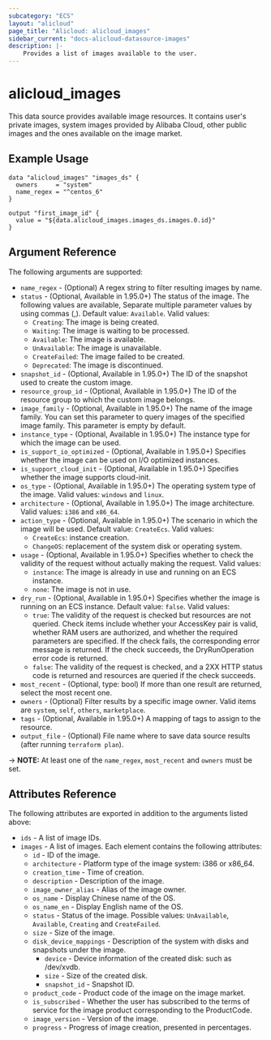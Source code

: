 ```yaml
---
subcategory: "ECS"
layout: "alicloud"
page_title: "Alicloud: alicloud_images"
sidebar_current: "docs-alicloud-datasource-images"
description: |-
    Provides a list of images available to the user.
---
```


# alicloud\_images

This data source provides available image resources. It contains user's private images, system images provided by Alibaba Cloud, 
other public images and the ones available on the image market. 

## Example Usage

```
data "alicloud_images" "images_ds" {
  owners     = "system"
  name_regex = "^centos_6"
}

output "first_image_id" {
  value = "${data.alicloud_images.images_ds.images.0.id}"
}
```

## Argument Reference

The following arguments are supported:

* `name_regex` - (Optional) A regex string to filter resulting images by name.
* `status` - (Optional, Available in 1.95.0+) The status of the image. The following values are available, Separate multiple parameter values by using commas (,). Default value: `Available`. Valid values: 
    * `Creating`: The image is being created. 
    * `Waiting`: The image is waiting to be processed. 
    * `Available`: The image is available.
    * `UnAvailable`: The image is unavailable.
    * `CreateFailed`: The image failed to be created.
    * `Deprecated`: The image is discontinued.
* `snapshot_id` - (Optional, Available in 1.95.0+) The ID of the snapshot used to create the custom image.
* `resource_group_id` - (Optional, Available in 1.95.0+) The ID of the resource group to which the custom image belongs.
* `image_family` - (Optional, Available in 1.95.0+) The name of the image family. You can set this parameter to query images of the specified image family. This parameter is empty by default.
* `instance_type` - (Optional, Available in 1.95.0+) The instance type for which the image can be used.
* `is_support_io_optimized` - (Optional, Available in 1.95.0+) Specifies whether the image can be used on I/O optimized instances.
* `is_support_cloud_init` - (Optional, Available in 1.95.0+) Specifies whether the image supports cloud-init.
* `os_type` - (Optional, Available in 1.95.0+) The operating system type of the image. Valid values: `windows` and `linux`.
* `architecture` - (Optional, Available in 1.95.0+) The image architecture. Valid values: `i386` and `x86_64`.
* `action_type` - (Optional, Available in 1.95.0+) The scenario in which the image will be used. Default value: `CreateEcs`. Valid values:                                                
    * `CreateEcs`: instance creation.
    * `ChangeOS`: replacement of the system disk or operating system.
* `usage` - (Optional, Available in 1.95.0+) Specifies whether to check the validity of the request without actually making the request. Valid values:                                           
    * `instance`: The image is already in use and running on an ECS instance.
    * `none`: The image is not in use.
* `dry_run` - (Optional, Available in 1.95.0+) Specifies whether the image is running on an ECS instance. Default value: `false`. Valid values:                                           
    * `true`: The validity of the request is checked but resources are not queried. Check items include whether your AccessKey pair is valid, whether RAM users are authorized, and whether the required parameters are specified. If the check fails, the corresponding error message is returned. If the check succeeds, the DryRunOperation error code is returned.
    * `false`: The validity of the request is checked, and a 2XX HTTP status code is returned and resources are queried if the check succeeds.    
* `most_recent` - (Optional, type: bool) If more than one result are returned, select the most recent one.
* `owners` - (Optional) Filter results by a specific image owner. Valid items are `system`, `self`, `others`, `marketplace`.
* `tags` - (Optional, Available in 1.95.0+) A mapping of tags to assign to the resource.
* `output_file` - (Optional) File name where to save data source results (after running `terraform plan`).

-> **NOTE:** At least one of the `name_regex`, `most_recent` and `owners` must be set.

## Attributes Reference

The following attributes are exported in addition to the arguments listed above:

* `ids` - A list of image IDs.
* `images` - A list of images. Each element contains the following attributes:
  * `id` - ID of the image.
  * `architecture` - Platform type of the image system: i386 or x86_64.
  * `creation_time` - Time of creation.
  * `description` - Description of the image.
  * `image_owner_alias` - Alias of the image owner.
  * `os_name` - Display Chinese name of the OS.
  * `os_name_en` - Display English name of the OS.
  * `status` - Status of the image. Possible values: `UnAvailable`, `Available`, `Creating` and `CreateFailed`.
  * `size` - Size of the image.
  * `disk_device_mappings` - Description of the system with disks and snapshots under the image.
    * `device` - Device information of the created disk: such as /dev/xvdb.
    * `size` - Size of the created disk.
    * `snapshot_id` - Snapshot ID.
  * `product_code` - Product code of the image on the image market.
  * `is_subscribed` - Whether the user has subscribed to the terms of service for the image product corresponding to the ProductCode.
  * `image_version` - Version of the image.
  * `progress` - Progress of image creation, presented in percentages.
